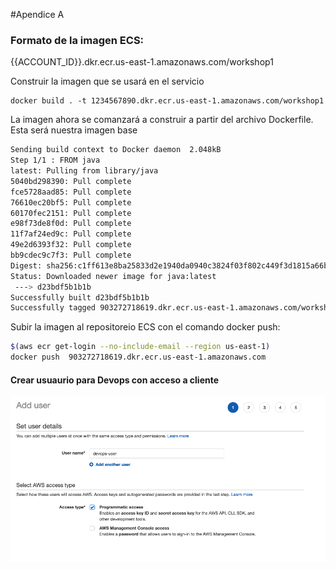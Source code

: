 #Apendice A


### Formato de la imagen ECS:

{{ACCOUNT_ID}}.dkr.ecr.us-east-1.amazonaws.com/workshop1

Construir la imagen que se usará en el servicio

```
docker build . -t 1234567890.dkr.ecr.us-east-1.amazonaws.com/workshop1
```

La imagen ahora se comanzará a construir a partir del archivo Dockerfile. Esta será nuestra imagen base

```bash
Sending build context to Docker daemon  2.048kB
Step 1/1 : FROM java
latest: Pulling from library/java
5040bd298390: Pull complete 
fce5728aad85: Pull complete 
76610ec20bf5: Pull complete 
60170fec2151: Pull complete 
e98f73de8f0d: Pull complete 
11f7af24ed9c: Pull complete 
49e2d6393f32: Pull complete 
bb9cdec9c7f3: Pull complete 
Digest: sha256:c1ff613e8ba25833d2e1940da0940c3824f03f802c449f3d1815a66b7f8c0e9d
Status: Downloaded newer image for java:latest
 ---> d23bdf5b1b1b
Successfully built d23bdf5b1b1b
Successfully tagged 903272718619.dkr.ecr.us-east-1.amazonaws.com/workshop1:latest
```
Subir la imagen al repositoreio ECS con el comando docker push:

```bash
$(aws ecr get-login --no-include-email --region us-east-1)
docker push  903272718619.dkr.ecr.us-east-1.amazonaws.com
```


#### Crear usuaurio para Devops con acceso a cliente

![nuevo usuario](../img/devops-user/new-user.png)
